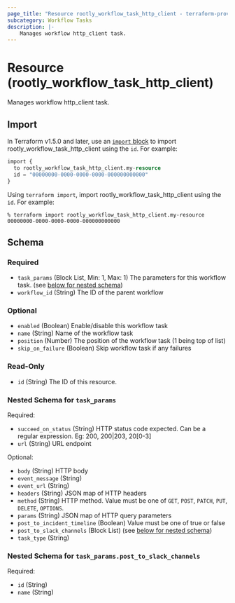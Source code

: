 ```yaml
---
page_title: "Resource rootly_workflow_task_http_client - terraform-provider-rootly"
subcategory: Workflow Tasks
description: |-
    Manages workflow http_client task.
---
```


# Resource (rootly_workflow_task_http_client)

Manages workflow http_client task.



## Import

In Terraform v1.5.0 and later, use an [`import` block](https://developer.hashicorp.com/terraform/language/import) to import rootly_workflow_task_http_client using the `id`. For example:

```terraform
import {
  to rootly_workflow_task_http_client.my-resource
  id = "00000000-0000-0000-0000-000000000000"
}
```

Using `terraform import`, import rootly_workflow_task_http_client using the `id`. For example:

```console
% terraform import rootly_workflow_task_http_client.my-resource 00000000-0000-0000-0000-000000000000
```

<!-- schema generated by tfplugindocs -->
## Schema

### Required

- `task_params` (Block List, Min: 1, Max: 1) The parameters for this workflow task. (see [below for nested schema](#nestedblock--task_params))
- `workflow_id` (String) The ID of the parent workflow

### Optional

- `enabled` (Boolean) Enable/disable this workflow task
- `name` (String) Name of the workflow task
- `position` (Number) The position of the workflow task (1 being top of list)
- `skip_on_failure` (Boolean) Skip workflow task if any failures

### Read-Only

- `id` (String) The ID of this resource.

<a id="nestedblock--task_params"></a>
### Nested Schema for `task_params`

Required:

- `succeed_on_status` (String) HTTP status code expected. Can be a regular expression. Eg: 200, 200|203, 20[0-3]
- `url` (String) URL endpoint

Optional:

- `body` (String) HTTP body
- `event_message` (String)
- `event_url` (String)
- `headers` (String) JSON map of HTTP headers
- `method` (String) HTTP method. Value must be one of `GET`, `POST`, `PATCH`, `PUT`, `DELETE`, `OPTIONS`.
- `params` (String) JSON map of HTTP query parameters
- `post_to_incident_timeline` (Boolean) Value must be one of true or false
- `post_to_slack_channels` (Block List) (see [below for nested schema](#nestedblock--task_params--post_to_slack_channels))
- `task_type` (String)

<a id="nestedblock--task_params--post_to_slack_channels"></a>
### Nested Schema for `task_params.post_to_slack_channels`

Required:

- `id` (String)
- `name` (String)
